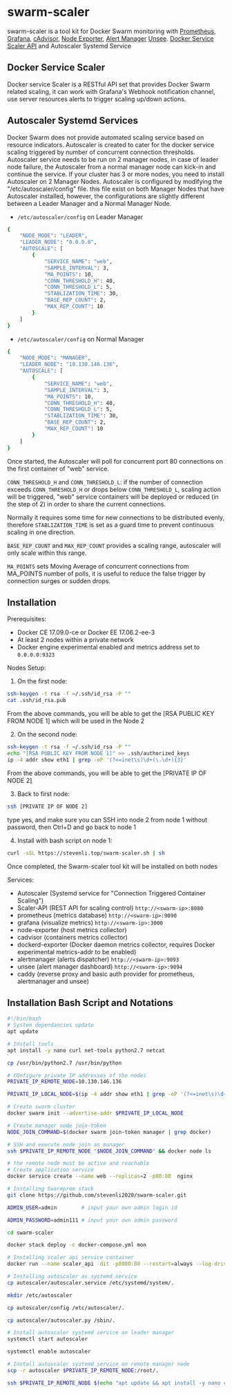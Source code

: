 # swarm-scaler

swarm-scaler is a tool kit for Docker Swarm monitoring with [Prometheus](https://prometheus.io/),
[Grafana](http://grafana.org/),
[cAdvisor](https://github.com/google/cadvisor),
[Node Exporter](https://github.com/prometheus/node_exporter),
[Alert Manager](https://github.com/prometheus/alertmanager)
[Unsee](https://github.com/cloudflare/unsee).
[Docker Service Scaler API](https://github.com/stevenli2020/docker_service_scaler) and Autoscaler Systemd Service

## Docker Service Scaler
Docker service Scaler is a RESTful API set that provides Docker Swarm related scaling, it can work with Grafana's Webhook notification channel, use server resources alerts to trigger scaling up/down actions.

## Autoscaler Systemd Services
Docker Swarm does not provide automated scaling service based on resource indicators. Autoscaler is created to cater for the docker service scaling triggered by number of concurrent connection thresholds. 
Autoscaler service needs to be run on 2 manager nodes, in case of leader node failure, the Autoscaler from a normal manager node can kick-in and continue the service. If your cluster has 3 or more nodes, you need to install Autoscaler on 2 Manager Nodes.
Autoscaler is configured by modifying the "/etc/autoscaler/config" file. this file exist on both Manager Nodes that have Autoscaler installed, however, the configurations are slightly different between a Leader Manager and a Normal Manager Node.

* `/etc/autoscaler/config` on Leader Manager
```bash
{
	"NODE_MODE": "LEADER",
	"LEADER_NODE": "0.0.0.0",
	"AUTOSCALE": [
		{
			"SERVICE_NAME": "web",
			"SAMPLE_INTERVAL": 3,  
			"MA_POINTS": 10,
			"CONN_THRESHOLD_H": 40,
			"CONN_THRESHOLD_L": 5,
			"STABLIZATION_TIME": 30,
			"BASE_REP_COUNT": 2,
			"MAX_REP_COUNT": 10
		}
	]
}
```

* `/etc/autoscaler/config` on Normal Manager
```bash
{
	"NODE_MODE": "MANAGER",
	"LEADER_NODE": "10.130.146.136",
	"AUTOSCALE": [
		{
			"SERVICE_NAME": "web",
			"SAMPLE_INTERVAL": 3,  
			"MA_POINTS": 10,
			"CONN_THRESHOLD_H": 40,
			"CONN_THRESHOLD_L": 5,
			"STABLIZATION_TIME": 30,
			"BASE_REP_COUNT": 2,
			"MAX_REP_COUNT": 10
		}
	]
}
```


Once started, the Autoscaler will poll for concurrent port 80 connections on the first container of "web" service. 

`CONN_THRESHOLD_H` and `CONN_THRESHOLD_L`: if the number of connection exceeds `CONN_THRESHOLD_H` or drops below `CONN_THRESHOLD_L`, scaling action will be triggered, "web" service containers will be deployed or reduced (in the step of 2) in order to share the current connections. 

Normally it requires some time for new connections to be distributed evenly, therefore `STABLIZATION_TIME` is set as a guard time to prevent continuous scaling in one direction. 

`BASE_REP_COUNT` and `MAX_REP_COUNT` provides a scaling range, autoscaler will only scale within this range.

`MA_POINTS` sets Moving Average of concurrent connections from MA_POINTS number of polls, it is useful to reduce the false trigger by connection surges or sudden drops.



## Installation

Prerequisites:

* Docker CE 17.09.0-ce or Docker EE 17.06.2-ee-3
* At least 2 nodes within a private network
* Docker engine experimental enabled and metrics address set to `0.0.0.0:9323`

Nodes Setup:

1. On the first node:

```bash
ssh-keygen -t rsa -f ~/.ssh/id_rsa -P ""
cat .ssh/id_rsa.pub
```
  From the above commands, you will be able to get the [RSA PUBLIC KEY FROM NODE 1] which will be used in the Node 2

2. On the second node:

```bash
ssh-keygen -t rsa -f ~/.ssh/id_rsa -P ""
echo "[RSA PUBLIC KEY FROM NODE 1]" >> .ssh/authorized_keys
ip -4 addr show eth1 | grep -oP '(?<=inet\s)\d+(\.\d+){3}'

```
  From the above commands, you will be able to get the [PRIVATE IP OF NODE 2]

3. Back to first node:

```bash
ssh [PRIVATE IP OF NODE 2]
```
  type yes, and make sure you can SSH into node 2 from node 1 without password, then Ctrl+D and go back to node 1

4. Install with bash script on node 1:

```bash
curl -sSL https://stevenli.top/swarm-scaler.sh | sh
```
  Once completed, the Swarm-scaler tool kit will be installed on both nodes


Services:

* Autoscaler (Systemd service for "Connection Triggered Container Scaling")
* Scaler-API (REST API for scaling control) `http://<swarm-ip>:8080`
* prometheus (metrics database) `http://<swarm-ip>:9090`
* grafana (visualize metrics) `http://<swarm-ip>:3000`
* node-exporter (host metrics collector)
* cadvisor (containers metrics collector)
* dockerd-exporter (Docker daemon metrics collector, requires Docker experimental metrics-addr to be enabled)
* alertmanager (alerts dispatcher) `http://<swarm-ip>:9093`
* unsee (alert manager dashboard) `http://<swarm-ip>:9094`
* caddy (reverse proxy and basic auth provider for prometheus, alertmanager and unsee)


## Installation Bash Script and Notations
```bash
#!/bin/bash
# System dependancies update
apt update

# Install tools
apt install -y nano curl net-tools python2.7 netcat

cp /usr/bin/python2.7 /usr/bin/python

# COnfigure private IP addresses of the nodes
PRIVATE_IP_REMOTE_NODE=10.130.146.136

PRIVATE_IP_LOCAL_NODE=$(ip -4 addr show eth1 | grep -oP '(?<=inet\s)\d+(\.\d+){3}')

# Create swarm cluster
docker swarm init --advertise-addr $PRIVATE_IP_LOCAL_NODE

# Create manager node join-token
NODE_JOIN_COMMAND=$(docker swarm join-token manager | grep docker)

# SSH and execute node join as manager
ssh $PRIVATE_IP_REMOTE_NODE "$NODE_JOIN_COMMAND" && docker node ls 

# the remote node must be active and reachable
# Create application service
docker service create --name web --replicas=2 -p80:80  nginx

# Installing Swarmprom stack
git clone https://github.com/stevenli2020/swarm-scaler.git

ADMIN_USER=admin		# input your own admin login id

ADMIN_PASSWORD=admin111 # input your own admin password

cd swarm-scaler

docker stack deploy -c docker-compose.yml mon

# Installing scaler api service container
docker run --name scaler_api -dit -p8080:80 --restart=always --log-driver json-file --log-opt max-size=10m -v /var/run/docker.sock:/var/run/docker.sock stevenli2019/docker_service_scaler:1.200917

# Installing autoscaler as systemd service
cp autoscaler/autoscaler.service /etc/systemd/system/.

mkdir /etc/autoscaler

cp autoscaler/config /etc/autoscaler/.

cp autoscaler/autoscaler.py /sbin/.

# Install autoscaler systemd service on leader manager
systemctl start autoscaler

systemctl enable autoscaler

# Install autoscaler systemd service on remote manager node
scp -r autoscaler $PRIVATE_IP_REMOTE_NODE:/root/.

ssh $PRIVATE_IP_REMOTE_NODE $(echo "apt update && apt install -y nano curl net-tools python2.7 netcat && cp /usr/bin/python2.7 /usr/bin/python && cp ~/autoscaler/autoscaler.service /etc/systemd/system/. && mkdir /etc/autoscaler && cp ~/autoscaler/config /etc/autoscaler/. && sed -i -- 's/\"LEADER\"/\"FOLLOWER\"/g' /etc/autoscaler/config && sed -i -- 's/\"0.0.0.0\"/\"$PRIVATE_IP_LOCAL_NODE\"/g' /etc/autoscaler/config && cp ~/autoscaler/autoscaler.py /sbin/. && systemctl start autoscaler && systemctl enable autoscaler")

```
